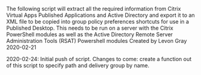 The following script will extract all the required information from Citrix Virtual Apps Published Applications and Active Directory and export it to an XML file to be copied into group policy preferences shortcuts for use in a Published Desktop. This needs to be run on a server with the Citrix PowerShell modules as well as the Active Directory Remote Server Administration Tools (RSAT) Powershell modules 
Created by Levon Gray 2020-02-21  

2020-02-24:
 Initial push of script. 
 Changes to come:
    create a function out of this script to specify path and delivery group by name.
